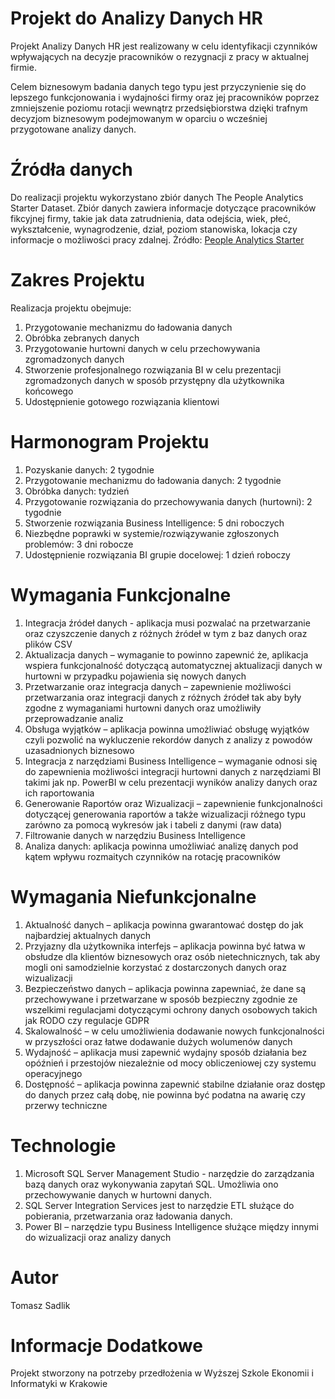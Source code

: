 # Projekt do Analizy Danych HR
Projekt Analizy Danych HR jest realizowany w celu identyfikacji czynników wpływających na decyzje pracowników o rezygnacji z pracy w aktualnej firmie.

Celem biznesowym badania danych tego typu jest przyczynienie się do lepszego funkcjonowania i wydajności firmy oraz jej pracowników poprzez zmniejszenie poziomu rotacji wewnątrz przedsiębiorstwa dzięki trafnym decyzjom biznesowym podejmowanym w oparciu o wcześniej przygotowane analizy danych.

# Źródła danych
Do realizacji projektu wykorzystano zbiór danych The People Analytics Starter Dataset. Zbiór danych zawiera informacje dotyczące pracowników fikcyjnej firmy, takie jak data zatrudnienia, data odejścia, wiek, płeć, wykształcenie, wynagrodzenie, dział, poziom stanowiska, lokacja czy informacje o możliwości pracy zdalnej.
Żródło: [People Analytics Starter]([https://www.stevenshoemaker.me/datasets/starter](https://www.linkedin.com/pulse/people-analytics-starter-free-dataset-steven-shoemaker/))

# Zakres Projektu
Realizacja projektu obejmuje:
1.	Przygotowanie mechanizmu do ładowania danych
2.	Obróbka zebranych danych
3.	Przygotowanie hurtowni danych w celu przechowywania zgromadzonych danych
4.	Stworzenie profesjonalnego rozwiązania BI w celu prezentacji zgromadzonych danych w sposób przystępny dla użytkownika końcowego
5.	Udostępnienie gotowego rozwiązania klientowi

# Harmonogram Projektu
1.	Pozyskanie danych: 2 tygodnie
2.	Przygotowanie mechanizmu do ładowania danych: 2 tygodnie
3.	Obróbka danych: tydzień
4.	Przygotowanie rozwiązania do przechowywania danych (hurtowni): 2 tygodnie
5.	Stworzenie rozwiązania Business Intelligence: 5 dni roboczych
6.	Niezbędne poprawki w systemie/rozwiązywanie zgłoszonych problemów: 3 dni robocze
7.	Udostępnienie rozwiązania BI grupie docelowej: 1 dzień roboczy

# Wymagania Funkcjonalne
1.	Integracja źródeł danych - aplikacja musi pozwalać na przetwarzanie oraz czyszczenie danych z różnych źródeł w tym z baz danych oraz plików CSV
2.	Aktualizacja danych – wymaganie to powinno zapewnić że, aplikacja wspiera funkcjonalność dotyczącą automatycznej aktualizacji danych w hurtowni w przypadku pojawienia się nowych danych
3.	Przetwarzanie oraz integracja danych – zapewnienie możliwości przetwarzania oraz integracji danych z różnych źródeł tak aby były zgodne z wymaganiami hurtowni danych oraz umożliwiły przeprowadzanie analiz
4.	Obsługa wyjątków – aplikacja powinna umożliwiać obsługę wyjątków czyli pozwolić na wykluczenie rekordów danych z analizy z powodów uzasadnionych biznesowo
5.	Integracja z narzędziami Business Intelligence – wymaganie odnosi się do zapewnienia możliwości integracji hurtowni danych z narzędziami BI takimi jak np. PowerBI w celu prezentacji wyników analizy danych oraz ich raportowania
6.	Generowanie Raportów oraz Wizualizacji – zapewnienie funkcjonalności dotyczącej generowania raportów a także wizualizacji różnego typu zarówno za pomocą wykresów jak i tabeli z danymi (raw data)
7.	Filtrowanie danych w narzędziu Business Intelligence
8.	Analiza danych: aplikacja powinna umożliwiać analizę danych pod kątem wpływu rozmaitych czynników na rotację pracowników

# Wymagania Niefunkcjonalne
1.	Aktualność danych – aplikacja powinna gwarantować dostęp do jak najbardziej aktualnych danych
2.	Przyjazny dla użytkownika interfejs – aplikacja powinna być łatwa w obsłudze dla klientów biznesowych oraz osób nietechnicznych, tak aby mogli oni samodzielnie korzystać z dostarczonych danych oraz wizualizacji
3.	Bezpieczeństwo danych – aplikacja powinna zapewniać, że dane są przechowywane i przetwarzane w sposób bezpieczny zgodnie ze wszelkimi regulacjami dotyczącymi ochrony danych osobowych takich jak RODO czy regulacje GDPR
4.	Skalowalność – w celu umożliwienia dodawanie nowych funkcjonalności w przyszłości oraz łatwe dodawanie dużych wolumenów danych
5.	Wydajność – aplikacja musi zapewnić wydajny sposób działania bez opóźnień i przestojów niezależnie od mocy obliczeniowej czy systemu operacyjnego
6.	Dostępność – aplikacja powinna zapewnić stabilne działanie oraz dostęp do danych przez całą dobę, nie powinna być podatna na awarię czy przerwy techniczne

# Technologie
1.	Microsoft SQL Server Management Studio - narzędzie do zarządzania bazą danych oraz wykonywania zapytań SQL. 
    Umożliwia ono przechowywanie danych w hurtowni danych.
3.	SQL Server Integration Services jest to narzędzie ETL służące do pobierania, przetwarzania oraz ładowania danych.
4.	Power BI – narzędzie typu Business Intelligence służące między innymi do wizualizacji oraz analizy danych

# Autor
Tomasz Sadlik

# Informacje Dodatkowe
Projekt stworzony na potrzeby przedłożenia w Wyższej Szkole Ekonomii i Informatyki w Krakowie
